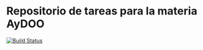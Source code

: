 ﻿# Repositorio de tareas para la materia AyDOO

[![Build Status](https://travis-ci.org/nicopaez/aydoo.svg?branch=master)](https://travis-ci.org/Mariani88/aydoo2015)
